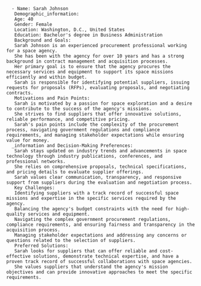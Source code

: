       - Name: Sarah Johnson
       Demographic_information:
       Age: 40
       Gender: Female
       Location: Washington, D.C., United States
       Education: Bachelor's degree in Business Administration
       Background and Goals:
       Sarah Johnson is an experienced procurement professional working for a space agency.
       She has been with the agency for over 10 years and has a strong background in contract management and acquisition processes.
       Her primary goal is to ensure that the agency procures the necessary services and equipment to support its space missions efficiently and within budget.
       Sarah is responsible for identifying potential suppliers, issuing requests for proposals (RFPs), evaluating proposals, and negotiating contracts.
       Motivations and Pain Points:
       Sarah is motivated by a passion for space exploration and a desire to contribute to the success of the agency's missions.
       She strives to find suppliers that offer innovative solutions, reliable performance, and competitive pricing.
       Sarah's pain points include the complexity of the procurement process, navigating government regulations and compliance requirements, and managing stakeholder expectations while ensuring value for money.
      _information and Decision-Making Preferences:
       Sarah stays updated on industry trends and advancements in space technology through industry publications, conferences, and professional networks.
       She relies on comprehensive proposals, technical specifications, and pricing details to evaluate supplier offerings.
       Sarah values clear communication, transparency, and responsive support from suppliers during the evaluation and negotiation process.
       Key Challenges:
       Identifying suppliers with a track record of successful space missions and expertise in the specific services required by the agency.
       Balancing the agency's budget constraints with the need for high-quality services and equipment.
       Navigating the complex government procurement regulations, compliance requirements, and ensuring fairness and transparency in the acquisition process.
       Managing stakeholder expectations and addressing any concerns or questions related to the selection of suppliers.
       Preferred Solutions:
       Sarah looks for suppliers that can offer reliable and cost-effective solutions, demonstrate technical expertise, and have a proven track record of successful collaborations with space agencies.
       She values suppliers that understand the agency's mission objectives and can provide innovative approaches to meet the specific requirements.

